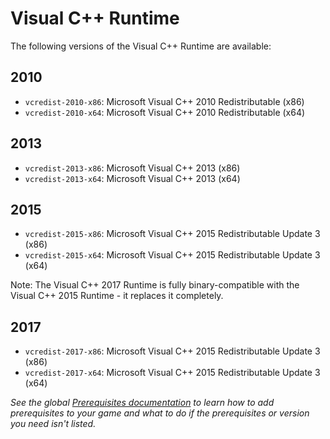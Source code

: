 
# Visual C++ Runtime

The following versions of the Visual C++ Runtime are available:

## 2010

  * `vcredist-2010-x86`: Microsoft Visual C++ 2010 Redistributable (x86)
  * `vcredist-2010-x64`: Microsoft Visual C++ 2010 Redistributable (x64)

## 2013

  * `vcredist-2013-x86`: Microsoft Visual C++ 2013 (x86)
  * `vcredist-2013-x64`: Microsoft Visual C++ 2013 (x64)

## 2015

  * `vcredist-2015-x86`: Microsoft Visual C++ 2015 Redistributable Update 3 (x86)
  * `vcredist-2015-x64`: Microsoft Visual C++ 2015 Redistributable Update 3 (x64)

Note: The Visual C++ 2017 Runtime is fully binary-compatible with the Visual
C++ 2015 Runtime - it replaces it completely.

## 2017

  * `vcredist-2017-x86`: Microsoft Visual C++ 2015 Redistributable Update 3 (x86)
  * `vcredist-2017-x64`: Microsoft Visual C++ 2015 Redistributable Update 3 (x64)

*See the global [Prerequisites documentation](./README.md) to learn how to add prerequisites to your game and what to do if the prerequisites or version you need isn't listed.*

